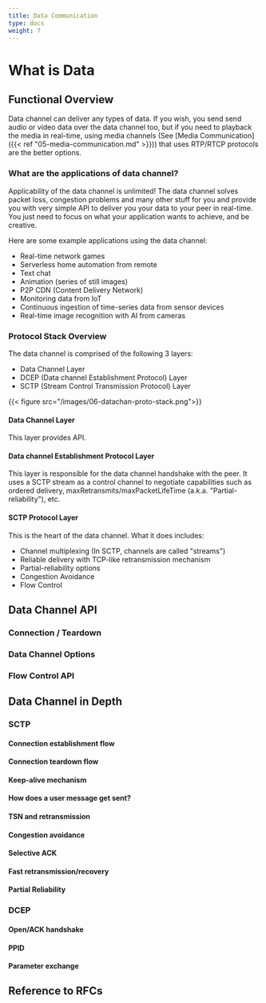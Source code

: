 ```yaml
---
title: Data Communication
type: docs
weight: 7
---
```


# What is Data 


## Functional Overview
Data channel can deliver any types of data. If you wish, you send send audio or video
data over the data channel too, but if you need to playback the media in real-time,
using media channels (See [Media Communication]({{< ref "05-media-communication.md" >}})) that uses RTP/RTCP protocols are the better options.

### What are the applications of data channel?
Applicability of the data channel is unlimited! The data channel solves packet loss,
congestion problems and many other stuff for you and provide you with very simple
API to deliver you your data to your peer in real-time. You just need to focus on what
your application wants to achieve, and be creative.

Here are some example applications using the data channel:
  - Real-time network games
  - Serverless home automation from remote
  - Text chat
  - Animation (series of still images)
  - P2P CDN (Content Delivery Network)
  - Monitoring data from IoT
  - Continuous ingestion of time-series data from sensor devices
  - Real-time image recognition with AI from cameras

### Protocol Stack Overview
The data channel is comprised of the following 3 layers:
* Data Channel Layer
* DCEP (Data channel Establishment Protocol) Layer
* SCTP (Stream Control Transmission Protocol) Layer

{{< figure src="/images/06-datachan-proto-stack.png">}}

#### Data Channel Layer
This layer provides API.

#### Data channel Establishment Protocol Layer
This layer is responsible for the data channel handshake with the peer. It uses a
SCTP stream as a control channel to negotiate capabilities such as ordered delivery,
maxRetransmits/maxPacketLifeTime (a.k.a. "Partial-reliability"), etc.

#### SCTP Protocol Layer
This is the heart of the data channel. What it does includes:

* Channel multiplexing (In SCTP, channels are called "streams")
* Reliable delivery with TCP-like retransmission mechanism
* Partial-reliability options
* Congestion Avoidance
* Flow Control

## Data Channel API
### Connection / Teardown
### Data Channel Options
### Flow Control API

## Data Channel in Depth
### SCTP
#### Connection establishment flow
#### Connection teardown flow
#### Keep-alive mechanism
#### How does a user message get sent?
#### TSN and retransmission
#### Congestion avoidance
#### Selective ACK
#### Fast retransmission/recovery
#### Partial Reliability

### DCEP
#### Open/ACK handshake
#### PPID
#### Parameter exchange

## Reference to RFCs


